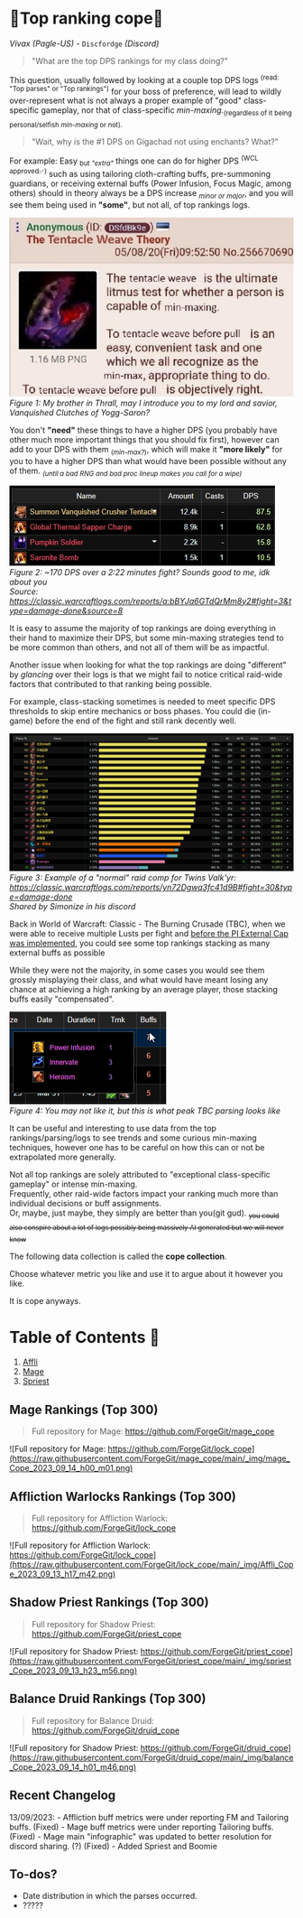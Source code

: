 # 🥇Top ranking cope🥇<br/>

_Vivax (Pagle-US) -_ `Discfordge` _(Discord)_

> "What are the top DPS rankings for my class doing?"

This question, usually followed by looking at a couple top DPS logs <sup>(read: "Top parses" or "Top rankings")</sup> for your boss of preference, will lead to wildly over-represent what is not always a proper example of "good" class-specific gameplay, nor that of class-specific *min-maxing*.<sub>(regardless of it being personal/selfish *min-maxing* or not).</sub> 

> "Wait, why is the #1 DPS on Gigachad not using enchants? What?"

For example: Easy <sub>but *"extra"*</sub> things one can do for higher DPS <sup>(WCL approved✅)</sup> such as using tailoring cloth-crafting buffs, pre-summoning guardians, or receiving external buffs (Power Infusion, Focus Magic, among others) should in theory always be a DPS increase <sub>*minor or major*</sub>, and you will see them being used in **__"some"__**, but not all, of top rankings logs.

<img src="_img/tentacle_weave_resize.jpg" /><br />
*Figure 1: My brother in Thrall, may I introduce you to my lord and savior, Vanquished Clutches of Yogg-Saron?*

You don't **__"need"__** these things to have a higher DPS (you probably have other much more important things that you should fix first), however can add to your DPS with them <sub>(*min-max?*)</sub>, which will make it **__"more likely"__** for you to have a higher DPS than what would have been possible without any of them. <sub>*(until a bad RNG and bad proc lineup makes you call for a wipe)*</sub>

<img src="_img/little_friends.jpg" /><br />
*Figure 2: ~170 DPS over a 2:22 minutes fight? Sounds good to me, idk about you<br />Source: https://classic.warcraftlogs.com/reports/a:bBYJa6GTdQrMm8y2#fight=3&type=damage-done&source=8*

It is easy to assume the majority of top rankings are doing everything in their hand to maximize their DPS, but some min-maxing strategies tend to be more common than others, and not all of them will be as impactful. 

Another issue when looking for what the top rankings are doing "different" by *glancing* over their logs is that we might fail to notice critical raid-wide factors that contributed to that ranking being possible.

For example, class-stacking sometimes is needed to meet specific DPS thresholds to skip entire mechanics or boss phases. You could die (in-game) before the end of the fight and still rank decently well.

<img src="_img/rogue_stack_twins.png" /><br />
*Figure 3: Example of a "normal" raid comp for Twins Valk'yr: https://classic.warcraftlogs.com/reports/yn72Dgwq3fc41d9B#fight=30&type=damage-done<br/>Shared by Simonize in his discord*

Back in World of Warcraft: Classic - The Burning Crusade (TBC), when we were able to receive multiple Lusts per fight and [before the PI External Cap was implemented](https://articles.classic.warcraftlogs.com/news/classic-blog-externals-cap-and-more), you could see some top rankings stacking as many external buffs as possible

While they were not the majority, in some cases you would see them grossly misplaying their class, and what would have meant losing any chance at achieving a high ranking by an average player, those stacking buffs easily "compensated". 

<img src="_img/externals_TBC.png" /><br />
*Figure 4: You may not like it, but this is what peak TBC parsing looks like*

It can be useful and interesting to use data from the top rankings/parsing/logs to see trends and some curious min-maxing techniques, however one has to be careful on how this can or not be extrapolated more generally.

Not all top rankings are solely attributed to "exceptional class-specific gameplay" or intense min-maxing.<br /> 
Frequently, other raid-wide factors impact your ranking much more than individual decisions or buff assignments.<br />
Or, maybe, just maybe, they simply are better than you(git gud).
<sub>~~you could also conspire about a lot of logs possibly being massively AI generated but we will never know~~</sub>

The following data collection is called the **__cope collection__**.

Choose whatever metric you like and use it to argue about it however you like. 

It is cope anyways.

# Table of Contents 📜

1. [Affli](#)<br>
2. [Mage](#)<br>
2. [Spriest](#)<br>


## Mage Rankings (Top 300)

> Full repository for Mage: https://github.com/ForgeGit/mage_cope

![Full repository for Mage: https://github.com/ForgeGit/lock_cope](https://raw.githubusercontent.com/ForgeGit/mage_cope/main/_img/mage_Cope_2023_09_14_h00_m01.png)

## Affliction Warlocks Rankings (Top 300)

> Full repository for Affliction Warlock: https://github.com/ForgeGit/lock_cope

![Full repository for Affliction Warlock: https://github.com/ForgeGit/lock_cope](https://raw.githubusercontent.com/ForgeGit/lock_cope/main/_img/Affli_Cope_2023_09_13_h17_m42.png)


## Shadow Priest Rankings (Top 300)

> Full repository for Shadow Priest: https://github.com/ForgeGit/priest_cope

![Full repository for Shadow Priest: https://github.com/ForgeGit/priest_cope](https://raw.githubusercontent.com/ForgeGit/priest_cope/main/_img/spriest_Cope_2023_09_13_h23_m56.png)


## Balance Druid Rankings (Top 300)

> Full repository for Balance Druid: https://github.com/ForgeGit/druid_cope

![Full repository for Shadow Priest: https://github.com/ForgeGit/druid_cope](https://raw.githubusercontent.com/ForgeGit/druid_cope/main/_img/balance_Cope_2023_09_14_h01_m46.png)


## Recent Changelog

13/09/2023: 
        - Affliction buff metrics were under reporting FM and Tailoring buffs. (Fixed)
        - Mage buff metrics were under reporting Tailoring buffs. (Fixed)
        - Mage main "infographic" was updated to better resolution for discord sharing. (?) (Fixed)
        - Added Spriest and Boomie
        
## To-dos?

- Date distribution in which the parses occurred. 
- ?????
